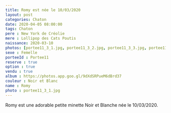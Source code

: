 ```yaml
---
title: Romy est née le 10/03/2020
layout: post
categories: Chaton
date: 2020-04-05 08:00:00
tags: Chaton
pere : New York de Créolie
mere : Lollipop des Cats Poutis
naissance: 2020-03-10
photos: [portee11_3_1.jpg, portee11_3_2.jpg, portee11_3_3.jpg, portee11_3_4.jpg, portee11_3_5.jpg, portee11_3_6.jpg, portee11_3_7.jpg]
sexe : Femelle
porteeId : Portee11
reserve : true
option : true
vendu : true
album : https://photos.app.goo.gl/9dXdSRPueM6dBrd37
couleur : Noir et Blanc
name : Romy
photo : portee11_3_1.jpg
---
```


Romy est une adorable petite minette Noir et Blanche née le 10/03/2020.
